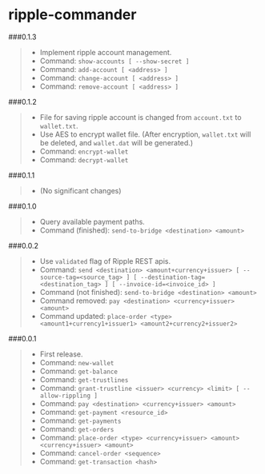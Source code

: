 ripple-commander
================

###0.1.3

> * Implement ripple account management.
> * Command: `show-accounts [ --show-secret ]`
> * Command: `add-account [ <address> ]`
> * Command: `change-account [ <address> ]`
> * Command: `remove-account [ <address> ]`

###0.1.2

> * File for saving ripple account is changed from `account.txt` to `wallet.txt`.
> * Use AES to encrypt wallet file. (After encryption, `wallet.txt` will be deleted, and `wallet.dat` will be generated.)
> * Command: `encrypt-wallet`
> * Command: `decrypt-wallet`

###0.1.1

> * (No significant changes)

###0.1.0

> * Query available payment paths.
> * Command (finished): `send-to-bridge <destination> <amount>`

###0.0.2

> * Use `validated` flag of Ripple REST apis.
> * Command: `send <destination> <amount+currency+issuer> [ --source-tag=<source_tag> ] [ --destination-tag=<destination_tag> ] [ --invoice-id=<invoice_id> ]`
> * Command (not finished): `send-to-bridge <destination> <amount>`
> * Command removed: `pay <destination> <currency+issuer> <amount>`
> * Command updated: `place-order <type> <amount1+currency1+issuer1> <amount2+currency2+issuer2>`

###0.0.1

> * First release.
> * Command: `new-wallet`
> * Command: `get-balance`
> * Command: `get-trustlines`
> * Command: `grant-trustline <issuer> <currency> <limit> [ --allow-rippling ]`
> * Command: `pay <destination> <currency+issuer> <amount>`
> * Command: `get-payment <resource_id>`
> * Command: `get-payments`
> * Command: `get-orders`
> * Command: `place-order <type> <currency+issuer> <amount> <currency+issuer> <amount>`
> * Command: `cancel-order <sequence>`
> * Command: `get-transaction <hash>`
